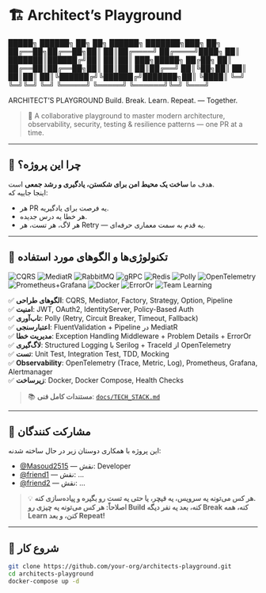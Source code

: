 # 🏗️ Architect’s Playground

█████╗ ██████╗ ██╗ ██╗ ██████╗ ███████╗███╗ ██╗
██╔══██╗██╔══██╗██║ ██║██╔════╝ ██╔════╝████╗ ██║
███████║██████╔╝██║ ██║██║ ███╗█████╗ ██╔██╗ ██║
██╔══██║██╔══██╗██║ ██║██║ ██║██╔══╝ ██║╚██╗██║
██║ ██║██║ ██║╚██████╔╝╚██████╔╝███████╗██║ ╚████║
╚═╝ ╚═╝╚═╝ ╚═╝ ╚═════╝ ╚═════╝ ╚══════╝╚═╝ ╚═══╝

ARCHITECT’S PLAYGROUND
Build. Break. Learn. Repeat. — Together.


> 🧪 A collaborative playground to master modern architecture, observability, security, testing & resilience patterns — one PR at a time.

---

## 🌟 چرا این پروژه؟

هدف ما **ساخت یک محیط امن برای شکستن، یادگیری و رشد جمعی** است.  
اینجا جاییه که:

- هر PR یه فرصت برای یادگیریه.
- هر خطا یه درس جدیده.
- هر لاگ، هر تست، هر Retry — یه قدم به سمت معماری حرفه‌ای.

---

## 🧩 تکنولوژی‌ها و الگوهای مورد استفاده

![CQRS](https://img.shields.io/badge/CQRS-Implemented-blue)
![MediatR](https://img.shields.io/badge/MediatR-Used-green)
![RabbitMQ](https://img.shields.io/badge/RabbitMQ-Event--Driven-orange)
![gRPC](https://img.shields.io/badge/gRPC-Inter--Service-red)
![Redis](https://img.shields.io/badge/Redis-Caching-purple)
![Polly](https://img.shields.io/badge/Polly-Resilience-important)
![OpenTelemetry](https://img.shields.io/badge/OpenTelemetry-Observability-blueviolet)
![Prometheus+Grafana](https://img.shields.io/badge/Observability-Prometheus%20%2B%20Grafana-brightgreen)
![Docker](https://img.shields.io/badge/Docker-Containerized-teal)
![ErrorOr](https://img.shields.io/badge/ErrorOr-Explicit%20Errors-success)
![Team Learning](https://img.shields.io/badge/Team-Learning%20Together-success)

✅ **الگوهای طراحی**: CQRS, Mediator, Factory, Strategy, Option, Pipeline  
✅ **امنیت**: JWT, OAuth2, IdentityServer, Policy-Based Auth  
✅ **تاب‌آوری**: Polly (Retry, Circuit Breaker, Timeout, Fallback)  
✅ **اعتبارسنجی**: FluentValidation + Pipeline در MediatR  
✅ **مدیریت خطا**: Exception Handling Middleware + Problem Details + ErrorOr  
✅ **لاگ‌گیری**: Structured Logging با Serilog + TraceId از OpenTelemetry  
✅ **تست**: Unit Test, Integration Test, TDD, Mocking  
✅ **Observability**: OpenTelemetry (Trace, Metric, Log), Prometheus, Grafana, Alertmanager  
✅ **زیرساخت**: Docker, Docker Compose, Health Checks

> 📚 **مستندات کامل فنی**: [`docs/TECH_STACK.md`](./docs/TECH_STACK.md)

---

## 👥 مشارکت کنندگان

این پروژه با همکاری دوستان زیر در حال ساخته شدنه:

- [@Masoud2515](https://github.com/Masoud2515) — نقش: Developer
- [@friend1](https://github.com/friend1) — نقش: ...
- [@friend2](https://github.com/friend2) — نقش: ...

> 💡 **هر کس می‌تونه یه سرویس، یه فیچر، یا حتی یه تست رو بگیره و پیاده‌سازی کنه.**  
> **اصلاحاً: هر کس می‌تونه یه چیزی رو Build کنه، بعد یه نفر دیگه Break کنه، همه Learn کنن، و بعد Repeat!**

---

## 🚀 شروع کار

```bash
git clone https://github.com/your-org/architects-playground.git
cd architects-playground
docker-compose up -d
